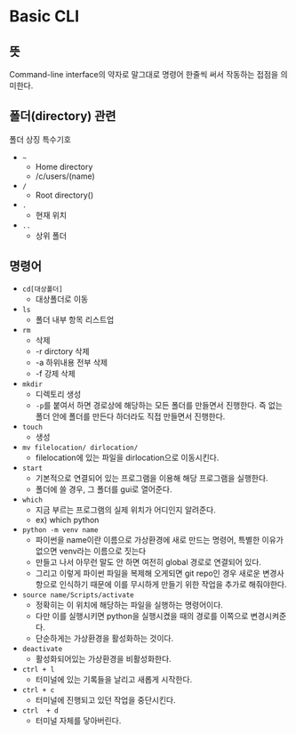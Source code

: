 # Basic CLI

## 뜻

Command-line interface의 약자로 말그대로 명령어 한줄씩 써서 작동하는 접점을 의미한다.

## 폴더(directory) 관련

폴더 상징 특수기호

- `~`
  - Home directory
  - /c/users/(name)
- `/`
  - Root directory()
- `.`
  - 현재 위치
- `..`
  - 상위 폴더

## 명령어

- `cd[대상폴더]`
  - 대상폴더로 이동
- `ls`
  - 폴더 내부 항목 리스트업
- `rm`
  - 삭제
  - -r dirctory 삭제
  - -a 하위내용 전부 삭제
  - -f 강제 삭제
- `mkdir`
  - 디렉토리 생성
  - `-p`를 붙여서 하면 경로상에 해당하는 모든 폴더를 만들면서 진행한다. 즉 없는 폴더 안에 폴더를 만든다 하더라도 직접 만들면서 진행한다.
- `touch`
  - 생성
- `mv filelocation/ dirlocation/`
  - filelocation에 있는 파일을 dirlocation으로 이동시킨다.
- `start`
  - 기본적으로 연결되어 있는 프로그램을 이용해 해당 프로그램을 실행한다.
  - 폴더에 쓸 경우, 그 폴더를 gui로 열어준다.
- `which` 
  - 지금 부르는 프로그램의 실제 위치가 어디인지 알려준다.
  - ex) which python
- `python -m venv name`
  - 파이썬을 name이란 이름으로 가상환경에 새로 만드는 명령어, 특별한 이유가 없으면 venv라는 이름으로 짓는다
  - 만들고 나서 아무런 말도 안 하면 여전히 global 경로로 연결되어 있다.
  - 그리고 이렇게 파이썬 파일을 복제해 오게되면 git repo인 경우 새로운 변경사항으로 인식하기 때문에 이를 무시하게 만들기 위한 작업을 추가로 해줘야한다.
- `source name/Scripts/activate`
  - 정확히는 이 위치에 해당하는 파일을 실행하는 명령어이다.
  - 다만 이를 실행시키면 python을 실행시켰을 때의 경로를 이쪽으로 변경시켜준다.
  - 단순하게는 가상환경을 활성화하는 것이다.
- `deactivate`
  - 활성화되어있는 가상환경을 비활성화한다.
- `ctrl + l` 
  - 터미널에 있는 기록들을 날리고 새롭게 시작한다.
- `ctrl + c`
  - 터미널에 진행되고 있던 작업을 중단시킨다.
- `ctrl  + d`
  - 터미널 자체를 닿아버린다.
